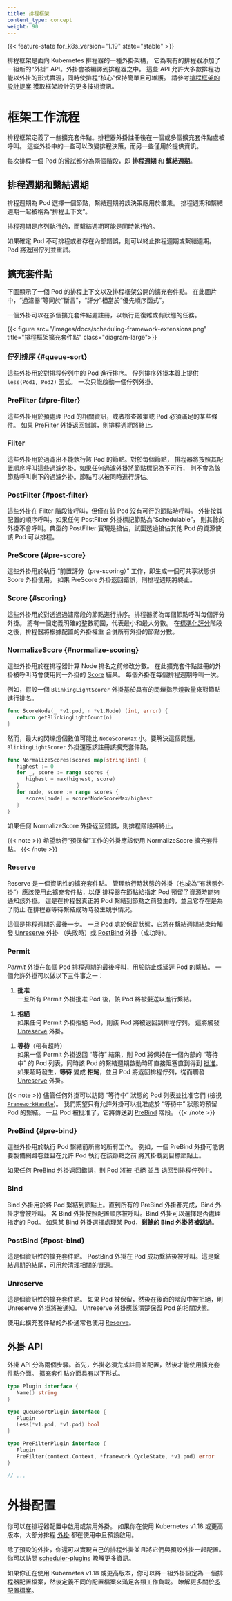 ```yaml
---
title: 排程框架
content_type: concept
weight: 90
---
```


<!--
---
reviewers:
- ahg-g
title: Scheduling Framework
content_type: concept
weight: 90
---
-->

<!-- overview -->

{{< feature-state for_k8s_version="1.19" state="stable" >}}

<!--
The scheduling framework is a pluggable architecture for the Kubernetes scheduler.
It adds a new set of "plugin" APIs to the existing scheduler. Plugins are compiled into the scheduler. The APIs allow most scheduling features to be implemented as plugins, while keeping the
scheduling "core" lightweight and maintainable. Refer to the [design proposal of the
scheduling framework][kep] for more technical information on the design of the
framework.
-->

排程框架是面向 Kubernetes 排程器的一種外掛架構，
它為現有的排程器添加了一組新的“外掛” API。外掛會被編譯到排程器之中。
這些 API 允許大多數排程功能以外掛的形式實現，同時使排程“核心”保持簡單且可維護。
請參考[排程框架的設計提案](https://github.com/kubernetes/enhancements/blob/master/keps/sig-scheduling/624-scheduling-framework/README.md)
獲取框架設計的更多技術資訊。

<!-- body -->

<!--
# Framework workflow
-->
# 框架工作流程

<!--
The Scheduling Framework defines a few extension points. Scheduler plugins
register to be invoked at one or more extension points. Some of these plugins
can change the scheduling decisions and some are informational only.
-->
排程框架定義了一些擴充套件點。排程器外掛註冊後在一個或多個擴充套件點處被呼叫。
這些外掛中的一些可以改變排程決策，而另一些僅用於提供資訊。

<!--
Each attempt to schedule one Pod is split into two phases, the **scheduling
cycle** and the **binding cycle**.
-->
每次排程一個 Pod 的嘗試都分為兩個階段，即 **排程週期** 和 **繫結週期**。

<!--
## Scheduling Cycle & Binding Cycle
-->
## 排程週期和繫結週期

<!--
The scheduling cycle selects a node for the Pod, and the binding cycle applies
that decision to the cluster. Together, a scheduling cycle and binding cycle are
referred to as a "scheduling context".
-->
排程週期為 Pod 選擇一個節點，繫結週期將該決策應用於叢集。
排程週期和繫結週期一起被稱為“排程上下文”。

<!--
Scheduling cycles are run serially, while binding cycles may run concurrently.
-->
排程週期是序列執行的，而繫結週期可能是同時執行的。

<!--
A scheduling or binding cycle can be aborted if the Pod is determined to
be unschedulable or if there is an internal error. The Pod will be returned to
the queue and retried.
-->
如果確定 Pod 不可排程或者存在內部錯誤，則可以終止排程週期或繫結週期。
Pod 將返回佇列並重試。

<!--
## Extension points
-->
## 擴充套件點

<!--
The following picture shows the scheduling context of a Pod and the extension
points that the scheduling framework exposes. In this picture "Filter" is
equivalent to "Predicate" and "Scoring" is equivalent to "Priority function".
-->
下圖顯示了一個 Pod 的排程上下文以及排程框架公開的擴充套件點。
在此圖片中，“過濾器”等同於“斷言”，“評分”相當於“優先順序函式”。

<!--
One plugin may register at multiple extension points to perform more complex or
stateful tasks.
-->
一個外掛可以在多個擴充套件點處註冊，以執行更復雜或有狀態的任務。

<!--
{{< figure src="/images/docs/scheduling-framework-extensions.png" title="scheduling framework extension points" class="diagram-large">}}
-->
{{< figure src="/images/docs/scheduling-framework-extensions.png" title="排程框架擴充套件點" class="diagram-large">}}

<!--
### QueueSort {#queue-sort}
-->
### 佇列排序 {#queue-sort}

<!--
These plugins are used to sort Pods in the scheduling queue. A queue sort plugin
essentially provides a `less(Pod1, Pod2)` function. Only one queue sort
plugin may be enabled at a time.
-->
這些外掛用於對排程佇列中的 Pod 進行排序。
佇列排序外掛本質上提供 `less(Pod1, Pod2)` 函式。
一次只能啟動一個佇列外掛。

<!--
### PreFilter {#pre-filter}
-->
### PreFilter {#pre-filter}

<!--
These plugins are used to pre-process info about the Pod, or to check certain
conditions that the cluster or the Pod must meet. If a PreFilter plugin returns
an error, the scheduling cycle is aborted.
-->
這些外掛用於預處理 Pod 的相關資訊，或者檢查叢集或 Pod 必須滿足的某些條件。
如果 PreFilter 外掛返回錯誤，則排程週期將終止。

<!--
### Filter
-->
### Filter

<!--
These plugins are used to filter out nodes that cannot run the Pod. For each
node, the scheduler will call filter plugins in their configured order. If any
filter plugin marks the node as infeasible, the remaining plugins will not be
called for that node. Nodes may be evaluated concurrently.
-->
這些外掛用於過濾出不能執行該 Pod 的節點。對於每個節點，
排程器將按照其配置順序呼叫這些過濾外掛。如果任何過濾外掛將節點標記為不可行，
則不會為該節點呼叫剩下的過濾外掛。節點可以被同時進行評估。

<!--
### PostFilter {#post-filter}
-->
### PostFilter  {#post-filter}

<!--
These plugins are called after Filter phase, but only when no feasible nodes
were found for the pod. Plugins are called in their configured order. If
any postFilter plugin marks the node as `Schedulable`, the remaining plugins
will not be called. A typical PostFilter implementation is preemption, which
tries to make the pod schedulable by preempting other Pods.
-->
這些外掛在 Filter 階段後呼叫，但僅在該 Pod 沒有可行的節點時呼叫。
外掛按其配置的順序呼叫。如果任何 PostFilter 外掛標記節點為“Schedulable”，
則其餘的外掛不會呼叫。典型的 PostFilter 實現是搶佔，試圖透過搶佔其他 Pod
的資源使該 Pod 可以排程。

<!--
### PreScore {#pre-score}
 -->
### PreScore {#pre-score}

<!--
These plugins are used to perform "pre-scoring" work, which generates a sharable
state for Score plugins to use. If a PreScore plugin returns an error, the
scheduling cycle is aborted.
 -->
這些外掛用於執行 “前置評分（pre-scoring）” 工作，即生成一個可共享狀態供 Score 外掛使用。
如果 PreScore 外掛返回錯誤，則排程週期將終止。

<!--
### Score {#scoring}
 -->
### Score  {#scoring}

<!--
These plugins are used to rank nodes that have passed the filtering phase. The
scheduler will call each scoring plugin for each node. There will be a well
defined range of integers representing the minimum and maximum scores. After the
[NormalizeScore](#normalize-scoring) phase, the scheduler will combine node
scores from all plugins according to the configured plugin weights.
-->
這些外掛用於對透過過濾階段的節點進行排序。排程器將為每個節點呼叫每個評分外掛。
將有一個定義明確的整數範圍，代表最小和最大分數。
在[標準化評分](#normalize-scoring)階段之後，排程器將根據配置的外掛權重
合併所有外掛的節點分數。

<!--
### NormalizeScore {#normalize-scoring}
-->
### NormalizeScore   {#normalize-scoring}

<!--
These plugins are used to modify scores before the scheduler computes a final
ranking of Nodes. A plugin that registers for this extension point will be
called with the [Score](#scoring) results from the same plugin. This is called
once per plugin per scheduling cycle.
-->
這些外掛用於在排程器計算 Node 排名之前修改分數。
在此擴充套件點註冊的外掛被呼叫時會使用同一外掛的 [Score](#scoring) 結果。
每個外掛在每個排程週期呼叫一次。

<!--
For example, suppose a plugin `BlinkingLightScorer` ranks Nodes based on how
many blinking lights they have.
-->
例如，假設一個 `BlinkingLightScorer` 外掛基於具有的閃爍指示燈數量來對節點進行排名。

```go
func ScoreNode(_ *v1.pod, n *v1.Node) (int, error) {
   return getBlinkingLightCount(n)
}
```

<!--
However, the maximum count of blinking lights may be small compared to
`NodeScoreMax`. To fix this, `BlinkingLightScorer` should also register for this
extension point.
-->
然而，最大的閃爍燈個數值可能比 `NodeScoreMax` 小。要解決這個問題，
`BlinkingLightScorer` 外掛還應該註冊該擴充套件點。

```go
func NormalizeScores(scores map[string]int) {
   highest := 0
   for _, score := range scores {
      highest = max(highest, score)
   }
   for node, score := range scores {
      scores[node] = score*NodeScoreMax/highest
   }
}
```

<!--
If any NormalizeScore plugin returns an error, the scheduling cycle is
aborted.
-->
如果任何 NormalizeScore 外掛返回錯誤，則排程階段將終止。

<!--
Plugins wishing to perform "pre-reserve" work should use the
NormalizeScore extension point.
-->
{{< note >}}
希望執行“預保留”工作的外掛應該使用 NormalizeScore 擴充套件點。
{{< /note >}}

<!--
### Reserve
-->
### Reserve

<!--
This is an informational extension point. Plugins which maintain runtime state
(aka "stateful plugins") should use this extension point to be notified by the
scheduler when resources on a node are being reserved for a given Pod. This
happens before the scheduler actually binds the Pod to the Node, and it exists
to prevent race conditions while the scheduler waits for the bind to succeed.
-->
Reserve 是一個資訊性的擴充套件點。
管理執行時狀態的外掛（也成為“有狀態外掛”）應該使用此擴充套件點，以便
排程器在節點給指定 Pod 預留了資源時能夠通知該外掛。
這是在排程器真正將 Pod 繫結到節點之前發生的，並且它存在是為了防止
在排程器等待繫結成功時發生競爭情況。

<!--
This is the last step in a scheduling cycle. Once a Pod is in the reserved
state, it will either trigger [Unreserve](#unreserve) plugins (on failure) or
[PostBind](#post-bind) plugins (on success) at the end of the binding cycle.
-->
這個是排程週期的最後一步。
一旦 Pod 處於保留狀態，它將在繫結週期結束時觸發 [Unreserve](#unreserve) 外掛
（失敗時）或 [PostBind](#post-bind) 外掛（成功時）。

<!--
### Permit
-->
### Permit

<!--
_Permit_ plugins are invoked at the end of the scheduling cycle for each Pod, to
prevent or delay the binding to the candidate node. A permit plugin can do one of
the three things:
-->
_Permit_ 外掛在每個 Pod 排程週期的最後呼叫，用於防止或延遲 Pod 的繫結。
一個允許外掛可以做以下三件事之一：

<!--
1.  **approve** \
    Once all Permit plugins approve a Pod, it is sent for binding.
-->
1.  **批准** \
    一旦所有 Permit 外掛批准 Pod 後，該 Pod 將被髮送以進行繫結。

<!--
1.  **deny** \
    If any Permit plugin denies a Pod, it is returned to the scheduling queue.
    This will trigger [Unreserve](#unreserve) plugins.
-->
1.  **拒絕** \
    如果任何 Permit 外掛拒絕 Pod，則該 Pod 將被返回到排程佇列。
    這將觸發[Unreserve](#unreserve) 外掛。

<!--
1.  **wait** (with a timeout) \
    If a Permit plugin returns "wait", then the Pod is kept in an internal "waiting"
    Pods list, and the binding cycle of this Pod starts but directly blocks until it
    gets [approved](#frameworkhandle). If a timeout occurs, **wait** becomes **deny**
    and the Pod is returned to the scheduling queue, triggering [Unreserve](#unreserve)
    plugins.
-->
1.  **等待**（帶有超時） \
    如果一個 Permit 外掛返回 “等待” 結果，則 Pod 將保持在一個內部的 “等待中”
    的 Pod 列表，同時該 Pod 的繫結週期啟動時即直接阻塞直到得到
    [批准](#frameworkhandle)。如果超時發生，**等待** 變成 **拒絕**，並且 Pod
    將返回排程佇列，從而觸發 [Unreserve](#unreserve) 外掛。


<!--
While any plugin can access the list of "waiting" Pods and approve them
(see [`FrameworkHandle`](https://git.k8s.io/enhancements/keps/sig-scheduling/624-scheduling-framework#frameworkhandle)), we expect only the permit
plugins to approve binding of reserved Pods that are in "waiting" state. Once a Pod
is approved, it is sent to the [PreBind](#pre-bind) phase.
 -->
{{< note >}}
儘管任何外掛可以訪問 “等待中” 狀態的 Pod 列表並批准它們
(檢視 [`FrameworkHandle`](https://git.k8s.io/enhancements/keps/sig-scheduling/624-scheduling-framework#frameworkhandle))。
我們期望只有允許外掛可以批准處於 “等待中” 狀態的預留 Pod 的繫結。
一旦 Pod 被批准了，它將傳送到 [PreBind](#pre-bind) 階段。
{{< /note >}}

<!--
### Pre-bind {#pre-bind}
-->
### PreBind  {#pre-bind}

<!--
These plugins are used to perform any work required before a Pod is bound. For
example, a pre-bind plugin may provision a network volume and mount it on the
target node before allowing the Pod to run there.
-->
這些外掛用於執行 Pod 繫結前所需的所有工作。
例如，一個 PreBind 外掛可能需要製備網路卷並且在允許 Pod 執行在該節點之前
將其掛載到目標節點上。

<!--
If any PreBind plugin returns an error, the Pod is [rejected](#unreserve) and
returned to the scheduling queue.
-->
如果任何 PreBind 外掛返回錯誤，則 Pod 將被 [拒絕](#unreserve) 並且
退回到排程佇列中。

<!--
### Bind
-->
### Bind

<!--
These plugins are used to bind a Pod to a Node. Bind plugins will not be called
until all PreBind plugins have completed. Each bind plugin is called in the
configured order. A bind plugin may choose whether or not to handle the given
Pod. If a bind plugin chooses to handle a Pod, **the remaining bind plugins are
skipped**.
-->
Bind 外掛用於將 Pod 繫結到節點上。直到所有的 PreBind 外掛都完成，Bind 外掛才會被呼叫。
各 Bind 外掛按照配置順序被呼叫。Bind 外掛可以選擇是否處理指定的 Pod。
如果某 Bind 外掛選擇處理某 Pod，**剩餘的 Bind 外掛將被跳過**。

<!--
### PostBind {#post-bind}
-->
### PostBind  {#post-bind}

<!--
This is an informational extension point. Post-bind plugins are called after a
Pod is successfully bound. This is the end of a binding cycle, and can be used
to clean up associated resources.
-->
這是個資訊性的擴充套件點。
PostBind 外掛在 Pod 成功繫結後被呼叫。這是繫結週期的結尾，可用於清理相關的資源。

<!--
### Unreserve
-->
### Unreserve

<!--
This is an informational extension point. If a Pod was reserved and then
rejected in a later phase, then unreserve plugins will be notified. Unreserve
plugins should clean up state associated with the reserved Pod.
-->
這是個資訊性的擴充套件點。
如果 Pod 被保留，然後在後面的階段中被拒絕，則 Unreserve 外掛將被通知。
Unreserve 外掛應該清楚保留 Pod 的相關狀態。

<!--
Plugins that use this extension point usually should also use
[Reserve](#reserve).
-->
使用此擴充套件點的外掛通常也使用 [Reserve](#reserve)。

<!--
## Plugin API
-->
## 外掛 API

<!--
There are two steps to the plugin API. First, plugins must register and get
configured, then they use the extension point interfaces. Extension point
interfaces have the following form.
-->
外掛 API 分為兩個步驟。首先，外掛必須完成註冊並配置，然後才能使用擴充套件點介面。
擴充套件點介面具有以下形式。

```go
type Plugin interface {
   Name() string
}

type QueueSortPlugin interface {
   Plugin
   Less(*v1.pod, *v1.pod) bool
}

type PreFilterPlugin interface {
   Plugin
   PreFilter(context.Context, *framework.CycleState, *v1.pod) error
}

// ...
```

<!--
# Plugin Configuration
-->
# 外掛配置

<!--
You can enable or disable plugins in the scheduler configuration. If you are using
Kubernetes v1.18 or later, most scheduling
[plugins](/docs/reference/scheduling/config/#scheduling-plugins) are in use and
enabled by default.
 -->
你可以在排程器配置中啟用或禁用外掛。
如果你在使用 Kubernetes v1.18 或更高版本，大部分排程
[外掛](/zh-cn/docs/reference/scheduling/config/#scheduling-plugins)
都在使用中且預設啟用。

<!--
In addition to default plugins, you can also implement your own scheduling
plugins and get them configured along with default plugins. You can visit
[scheduler-plugins](https://github.com/kubernetes-sigs/scheduler-plugins) for more details.
 -->
除了預設的外掛，你還可以實現自己的排程外掛並且將它們與預設外掛一起配置。
你可以訪問 [scheduler-plugins](https://github.com/kubernetes-sigs/scheduler-plugins)
瞭解更多資訊。

<!--
If you are using Kubernetes v1.18 or later, you can configure a set of plugins as
a scheduler profile and then define multiple profiles to fit various kinds of workload.
Learn more at [multiple profiles](/docs/reference/scheduling/config/#multiple-profiles).
 -->
如果你正在使用 Kubernetes v1.18 或更高版本，你可以將一組外掛設定為
一個排程器配置檔案，然後定義不同的配置檔案來滿足各類工作負載。
瞭解更多關於[多配置檔案](/zh-cn/docs/reference/scheduling/config/#multiple-profiles)。


